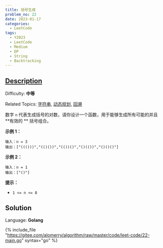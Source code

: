 ```yaml
---
title: 括号生成
problem_no: 22
date: 2023-01-17
categories:
  - LeetCode
tags:
  - Y2023
  - LeetCode
  - Medium
  - DP
  - String
  - Backtracking
---
```


## [Description](https://leetcode.cn/problems/generate-parentheses/)

Difficulty: **中等**

Related Topics: [字符串](https://leetcode.cn/tag/string/), [动态规划](https://leetcode.cn/tag/dynamic-programming/), [回溯](https://leetcode.cn/tag/backtracking/)

数字 `n` 代表生成括号的对数，请你设计一个函数，用于能够生成所有可能的并且 **有效的
** 括号组合。

**示例 1：**

```
输入：n = 3
输出：["((()))","(()())","(())()","()(())","()()()"]
```

**示例 2：**

```
输入：n = 1
输出：["()"]
```

**提示：**

* `1 <= n <= 8`

## Solution

Language: **Golang**

{% include_file "https://gitee.com/alomerry/algorithm/raw/master/code/leet-code/22-main.go" syntax="go" %}
